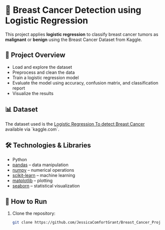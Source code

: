 # 🔬 Breast Cancer Detection using Logistic Regression

This project applies **logistic regression** to classify breast cancer tumors as **malignant** or **benign** using the Breast Cancer Dataset from Kaggle. 

## 📌 Project Overview

- Load and explore the dataset
- Preprocess and clean the data
- Train a logistic regression model
- Evaluate the model using accuracy, confusion matrix, and classification report
- Visualize the results

## 📊 Dataset

The dataset used is the [Logistic Regression To detect Breast Cancer]([https://scikit-learn.org/stable/modules/generated/sklearn.datasets.load_breast_cancer.html](https://www.kaggle.com/code/sahityasetu/logistic-regression-to-detect-breast-cancer/notebook)) available via `kaggle.com`.

## 🛠️ Technologies & Libraries

- Python
- [pandas](https://pandas.pydata.org/) – data manipulation
- [numpy](https://numpy.org/) – numerical operations
- [scikit-learn](https://scikit-learn.org/) – machine learning
- [matplotlib](https://matplotlib.org/) – plotting
- [seaborn](https://seaborn.pydata.org/) – statistical visualization

## 🚀 How to Run

1. Clone the repository:
   ```bash
   git clone https://github.com/JessicaComfortGrant/Breast_Cancer_Project.git

